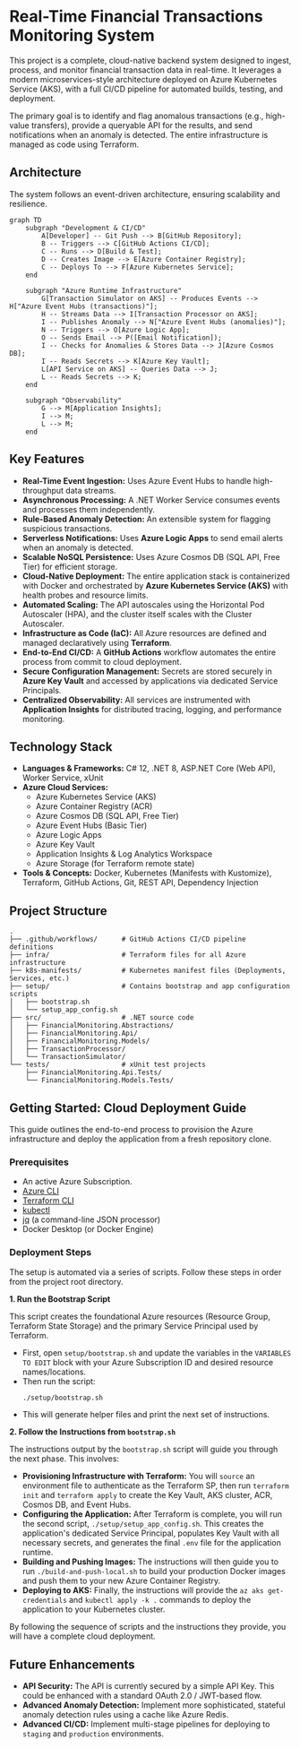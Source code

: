 # Real-Time Financial Transactions Monitoring System

This project is a complete, cloud-native backend system designed to ingest, process, and monitor financial transaction data in real-time. It leverages a modern microservices-style architecture deployed on Azure Kubernetes Service (AKS), with a full CI/CD pipeline for automated builds, testing, and deployment.

The primary goal is to identify and flag anomalous transactions (e.g., high-value transfers), provide a queryable API for the results, and send notifications when an anomaly is detected. The entire infrastructure is managed as code using Terraform.

## Architecture

The system follows an event-driven architecture, ensuring scalability and resilience.

```mermaid
graph TD
    subgraph "Development & CI/CD"
        A[Developer] -- Git Push --> B[GitHub Repository];
        B -- Triggers --> C[GitHub Actions CI/CD];
        C -- Runs --> D[Build & Test];
        D -- Creates Image --> E[Azure Container Registry];
        C -- Deploys To --> F[Azure Kubernetes Service];
    end

    subgraph "Azure Runtime Infrastructure"
        G[Transaction Simulator on AKS] -- Produces Events --> H["Azure Event Hubs (transactions)"];
        H -- Streams Data --> I[Transaction Processor on AKS];
        I -- Publishes Anomaly --> N["Azure Event Hubs (anomalies)"];
        N -- Triggers --> O[Azure Logic App];
        O -- Sends Email --> P([Email Notification]);
        I -- Checks for Anomalies & Stores Data --> J[Azure Cosmos DB];
        I -- Reads Secrets --> K[Azure Key Vault];
        L[API Service on AKS] -- Queries Data --> J;
        L -- Reads Secrets --> K;
    end

    subgraph "Observability"
        G --> M[Application Insights];
        I --> M;
        L --> M;
    end
```

## Key Features

* **Real-Time Event Ingestion:** Uses Azure Event Hubs to handle high-throughput data streams.
* **Asynchronous Processing:** A .NET Worker Service consumes events and processes them independently.
* **Rule-Based Anomaly Detection:** An extensible system for flagging suspicious transactions.
* **Serverless Notifications:** Uses **Azure Logic Apps** to send email alerts when an anomaly is detected.
* **Scalable NoSQL Persistence:** Uses Azure Cosmos DB (SQL API, Free Tier) for efficient storage.
* **Cloud-Native Deployment:** The entire application stack is containerized with Docker and orchestrated by **Azure Kubernetes Service (AKS)** with health probes and resource limits.
* **Automated Scaling:** The API autoscales using the Horizontal Pod Autoscaler (HPA), and the cluster itself scales with the Cluster Autoscaler.
* **Infrastructure as Code (IaC):** All Azure resources are defined and managed declaratively using **Terraform**.
* **End-to-End CI/CD:** A **GitHub Actions** workflow automates the entire process from commit to cloud deployment.
* **Secure Configuration Management:** Secrets are stored securely in **Azure Key Vault** and accessed by applications via dedicated Service Principals.
* **Centralized Observability:** All services are instrumented with **Application Insights** for distributed tracing, logging, and performance monitoring.

## Technology Stack

* **Languages & Frameworks:** C# 12, .NET 8, ASP.NET Core (Web API), Worker Service, xUnit
* **Azure Cloud Services:**
    * Azure Kubernetes Service (AKS)
    * Azure Container Registry (ACR)
    * Azure Cosmos DB (SQL API, Free Tier)
    * Azure Event Hubs (Basic Tier)
    * Azure Logic Apps
    * Azure Key Vault
    * Application Insights & Log Analytics Workspace
    * Azure Storage (for Terraform remote state)
* **Tools & Concepts:** Docker, Kubernetes (Manifests with Kustomize), Terraform, GitHub Actions, Git, REST API, Dependency Injection

## Project Structure

```
.
├── .github/workflows/      # GitHub Actions CI/CD pipeline definitions
├── infra/                  # Terraform files for all Azure infrastructure
├── k8s-manifests/          # Kubernetes manifest files (Deployments, Services, etc.)
├── setup/                  # Contains bootstrap and app configuration scripts
│   ├── bootstrap.sh
│   └── setup_app_config.sh
├── src/                    # .NET source code
│   ├── FinancialMonitoring.Abstractions/
│   ├── FinancialMonitoring.Api/
│   ├── FinancialMonitoring.Models/
│   ├── TransactionProcessor/
│   └── TransactionSimulator/
└── tests/                  # xUnit test projects
    ├── FinancialMonitoring.Api.Tests/
    └── FinancialMonitoring.Models.Tests/
```

## Getting Started: Cloud Deployment Guide

This guide outlines the end-to-end process to provision the Azure infrastructure and deploy the application from a fresh repository clone.

### Prerequisites

* An active Azure Subscription.
* [Azure CLI](https://docs.microsoft.com/en-us/cli/azure/install-azure-cli)
* [Terraform CLI](https://www.terraform.io/downloads.html)
* [kubectl](https://kubernetes.io/docs/tasks/tools/install-kubectl/)
* [jq](https://stedolan.github.io/jq/download/) (a command-line JSON processor)
* Docker Desktop (or Docker Engine)

### Deployment Steps

The setup is automated via a series of scripts. Follow these steps in order from the project root directory.

**1. Run the Bootstrap Script**

This script creates the foundational Azure resources (Resource Group, Terraform State Storage) and the primary Service Principal used by Terraform.

* First, open `setup/bootstrap.sh` and update the variables in the `VARIABLES TO EDIT` block with your Azure Subscription ID and desired resource names/locations.
* Then run the script:
    ```bash
    ./setup/bootstrap.sh
    ```
* This will generate helper files and print the next set of instructions.

**2. Follow the Instructions from `bootstrap.sh`**

The instructions output by the `bootstrap.sh` script will guide you through the next phase. This involves:

* **Provisioning Infrastructure with Terraform:** You will `source` an environment file to authenticate as the Terraform SP, then run `terraform init` and `terraform apply` to create the Key Vault, AKS cluster, ACR, Cosmos DB, and Event Hubs.
* **Configuring the Application:** After Terraform is complete, you will run the second script, `./setup/setup_app_config.sh`. This creates the application's dedicated Service Principal, populates Key Vault with all necessary secrets, and generates the final `.env` file for the application runtime.
* **Building and Pushing Images:** The instructions will then guide you to run `./build-and-push-local.sh` to build your production Docker images and push them to your new Azure Container Registry.
* **Deploying to AKS:** Finally, the instructions will provide the `az aks get-credentials` and `kubectl apply -k .` commands to deploy the application to your Kubernetes cluster.

By following the sequence of scripts and the instructions they provide, you will have a complete cloud deployment.

## Future Enhancements

* **API Security:** The API is currently secured by a simple API Key. This could be enhanced with a standard OAuth 2.0 / JWT-based flow.
* **Advanced Anomaly Detection:** Implement more sophisticated, stateful anomaly detection rules using a cache like Azure Redis.
* **Advanced CI/CD:** Implement multi-stage pipelines for deploying to `staging` and `production` environments.
